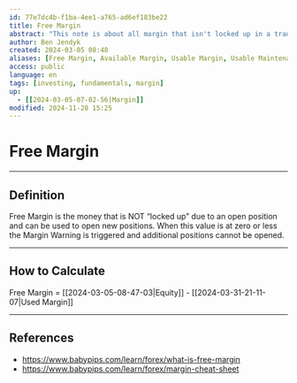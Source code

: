 ```yaml
---
id: 77e7dc4b-f1ba-4ee1-a765-ad6ef183be22
title: Free Margin
abstract: "This note is about all margin that isn't locked up in a trade and can be used to open further trades."
author: Ben Jendyk
created: 2024-03-05 08:48
aliases: [Free Margin, Available Margin, Usable Margin, Usable Maintenance Margin, Available to Trade]
access: public
language: en
tags: [investing, fundamentals, margin]
up:
  - [[2024-03-05-07-02-56|Margin]]
modified: 2024-11-28 15:25
---
```


# Free Margin

--- 

## Definition

Free Margin is the money that is NOT “locked up” due to an open position and can be used to open new positions. When this value is at zero or less the Margin Warning is triggered and additional positions cannot be opened.

--- 

## How to Calculate

Free Margin = [[2024-03-05-08-47-03|Equity]] - [[2024-03-31-21-11-07|Used Margin]]

--- 

## References

- <https://www.babypips.com/learn/forex/what-is-free-margin>
- <https://www.babypips.com/learn/forex/margin-cheat-sheet>
